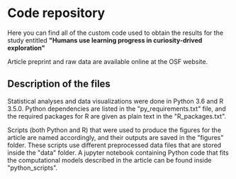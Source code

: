 # Code repository
Here you can find all of the custom code used to obtain the results for the study entitled **"Humans use learning progress in curiosity-drived exploration"**

Article preprint and raw data are available online at the OSF website.

## Description of the files
Statistical analyses and data visualizations were done in Python 3.6 and R 3.5.0. Python dependencies are listed in the "py_requirements.txt" file, and the required packages for R are given as plain text in the "R_packages.txt".

Scripts (both Python and R) that were used to produce the figures for the article are named accordingly, and their outputs are saved in the "figures" folder. These scripts use different preprocessed data files that are stored inside the "data" folder. A jupyter notebook containing Python code that fits the computational models described in the article can be found inside "python_scripts".

